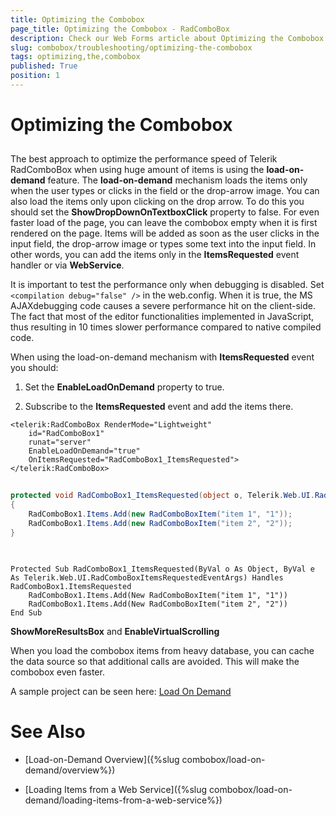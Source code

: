 ```yaml
---
title: Optimizing the Combobox
page_title: Optimizing the Combobox - RadComboBox
description: Check our Web Forms article about Optimizing the Combobox.
slug: combobox/troubleshooting/optimizing-the-combobox
tags: optimizing,the,combobox
published: True
position: 1
---
```


# Optimizing the Combobox



## 

The best approach to optimize the performance speed of Telerik RadComboBox when using huge amount of items is using the **load-on-demand** feature. The **load-on-demand** mechanism loads the items only when the user types or clicks in the field or the drop-arrow image. You can also load the items only upon clicking on the drop arrow. To do this you should set the **ShowDropDownOnTextboxClick** property to false. For even faster load of the page, you can leave the combobox empty when it is first rendered on the page. Items will be added as soon as the user clicks in the input field, the drop-arrow image or types some text into the input field. In other words, you can add the items only in the **ItemsRequested** event handler or via **WebService**.

It is important to test the performance only when debugging is disabled. Set `<compilation debug="false" />` in the web.config. When it is true, the MS AJAXdebugging code causes a severe performance hit on the client-side. The fact that most of the editor functionalities implemented in JavaScript, thus resulting in 10 times slower performance compared to native compiled code.

When using the load-on-demand mechanism with **ItemsRequested** event you should:

1. Set the **EnableLoadOnDemand** property to true.

2. Subscribe to the **ItemsRequested** event and add the items there.

````ASPNET
<telerik:RadComboBox RenderMode="Lightweight" 
	id="RadComboBox1" 
	runat="server" 
	EnableLoadOnDemand="true" 
	OnItemsRequested="RadComboBox1_ItemsRequested">
</telerik:RadComboBox>
````





````C#
		
protected void RadComboBox1_ItemsRequested(object o, Telerik.Web.UI.RadComboBoxItemsRequestedEventArgs e)
{
	RadComboBox1.Items.Add(new RadComboBoxItem("item 1", "1"));
	RadComboBox1.Items.Add(new RadComboBoxItem("item 2", "2"));
}
	
````
````VB.NET
		
Protected Sub RadComboBox1_ItemsRequested(ByVal o As Object, ByVal e As Telerik.Web.UI.RadComboBoxItemsRequestedEventArgs) Handles RadComboBox1.ItemsRequested
	RadComboBox1.Items.Add(New RadComboBoxItem("item 1", "1"))
	RadComboBox1.Items.Add(New RadComboBoxItem("item 2", "2"))
End Sub

````


**ShowMoreResultsBox** and **EnableVirtualScrolling**

When you load the combobox items from heavy database, you can cache the data source so that additional calls are avoided. This will make the combobox even faster.

A sample project can be seen here: [Load On Demand](https://demos.telerik.com/aspnet-ajax/ComboBox/Examples/PopulatingWithData/AutoCompleteSql/DefaultCS.aspx)

# See Also

 * [Load-on-Demand Overview]({%slug combobox/load-on-demand/overview%})

 * [Loading Items from a Web Service]({%slug combobox/load-on-demand/loading-items-from-a-web-service%})
